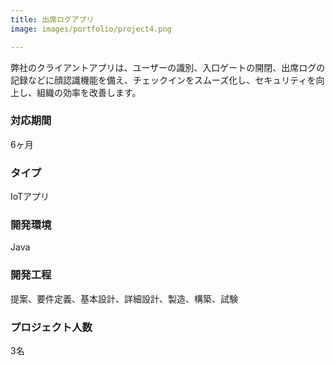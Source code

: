 ```yaml
---
title: 出席ログアプリ
image: images/portfolio/project4.png

---
```

弊社のクライアントアプリは、ユーザーの識別、入口ゲートの開閉、出席ログの記録などに顔認識機能を備え、チェックインをスムーズ化し、セキュリティを向上し、組織の効率を改善します。

### 対応期間
6ヶ月

### タイプ
IoTアプリ

### 開発環境
Java

### 開発工程
提案、要件定義、基本設計、詳細設計、製造、構築、試験

### プロジェクト人数
3名